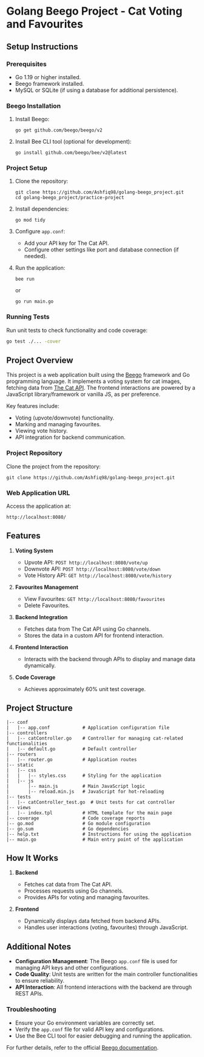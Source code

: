 # Golang Beego Project - Cat Voting and Favourites

## Setup Instructions

### Prerequisites
- Go 1.19 or higher installed.
- Beego framework installed.
- MySQL or SQLite (if using a database for additional persistence).

### Beego Installation
1. Install Beego:
   ```
   go get github.com/beego/beego/v2
   ```

2. Install Bee CLI tool (optional for development):
   ```
   go install github.com/beego/bee/v2@latest
   ```

### Project Setup
1. Clone the repository:
   ```
   git clone https://github.com/Ashfiq98/golang-beego_project.git
   cd golang-beego_project/practice-project
   ```

2. Install dependencies:
   ```
   go mod tidy
   ```

3. Configure `app.conf`:
   - Add your API key for The Cat API.
   - Configure other settings like port and database connection (if needed).

4. Run the application:
   ```
   bee run
   ```
   or
   ```
   go run main.go
   ```

### Running Tests
Run unit tests to check functionality and code coverage:
```sh
go test ./... -cover
```

## Project Overview

This project is a web application built using the [Beego](https://beego.vip/) framework and Go programming language. It implements a voting system for cat images, fetching data from [The Cat API](https://thecatapi.com). The frontend interactions are powered by a JavaScript library/framework or vanilla JS, as per preference.

Key features include:
- Voting (upvote/downvote) functionality.
- Marking and managing favourites.
- Viewing vote history.
- API integration for backend communication.

### Project Repository
Clone the project from the repository:
```
git clone https://github.com/Ashfiq98/golang-beego_project.git
```

### Web Application URL
Access the application at:
```
http://localhost:8080/
```

## Features

1. **Voting System**
   - Upvote API: `POST http://localhost:8080/vote/up`
   - Downvote API: `POST http://localhost:8080/vote/down`
   - Vote History API: `GET http://localhost:8080/vote/history`

2. **Favourites Management**
   - View Favourites: `GET http://localhost:8080/favourites`
   - Delete Favourites.

3. **Backend Integration**
   - Fetches data from The Cat API using Go channels.
   - Stores the data in a custom API for frontend interaction.

4. **Frontend Interaction**
   - Interacts with the backend through APIs to display and manage data dynamically.

5. **Code Coverage**
   - Achieves approximately 60% unit test coverage.

## Project Structure
```
|-- conf
|   |-- app.conf            # Application configuration file
|-- controllers
|   |-- catController.go    # Controller for managing cat-related functionalities
|   |-- default.go          # Default controller
|-- routers
|   |-- router.go           # Application routes
|-- static
|   |-- css
|   |   |-- styles.css      # Styling for the application
|   |-- js
|       |-- main.js         # Main JavaScript logic
|       |-- reload.min.js   # JavaScript for hot-reloading
|-- tests
|   |-- catController_test.go  # Unit tests for cat controller
|-- views
|   |-- index.tpl           # HTML template for the main page
|-- coverage                # Code coverage reports
|-- go.mod                  # Go module configuration
|-- go.sum                  # Go dependencies
|-- help.txt                # Instructions for using the application
|-- main.go                 # Main entry point of the application
```

## How It Works

1. **Backend**
   - Fetches cat data from The Cat API.
   - Processes requests using Go channels.
   - Provides APIs for voting and managing favourites.

2. **Frontend**
   - Dynamically displays data fetched from backend APIs.
   - Handles user interactions (voting, favourites) through JavaScript.

## Additional Notes

- **Configuration Management**: The Beego `app.conf` file is used for managing API keys and other configurations.
- **Code Quality**: Unit tests are written for the main controller functionalities to ensure reliability.
- **API Interaction**: All frontend interactions with the backend are through REST APIs.

### Troubleshooting
- Ensure your Go environment variables are correctly set.
- Verify the `app.conf` file for valid API key and configurations.
- Use the Bee CLI tool for easier debugging and running the application.

For further details, refer to the official [Beego documentation](https://beego.vip/).

